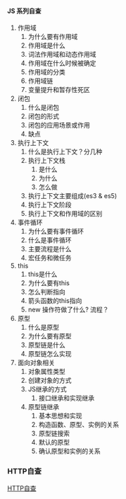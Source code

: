 #### JS 系列自查
1. 作用域
   1. 为什么要有作用域
   2. 作用域是什么
   4. 词法作用域和动态作用域
   5. 作用域在什么时候被确定
   6. 作用域的分类
   7. 作用域链
   8. 变量提升和暂存性死区
2. 闭包
   1. 什么是闭包
   2. 闭包的形式
   3. 闭包的应用场景或作用
   4. 缺点
3. 执行上下文
   1. 什么是执行上下文？分几种
   2. 执行上下文栈
      1. 是什么
      2. 为什么
      3. 怎么做
   3. 执行上下文主要组成(es3 & es5)
   4. 执行上下文阶段
   5.  执行上下文和作用域的区别
4. 事件循环
   1. 为什么要有事件循环
   2. 什么是事件循环
   3. 主要流程是什么
   4. 宏任务和微任务
5. this
   1. this是什么
   2. 为什么要有this
   3. 怎么判断指向
   4. 箭头函数的this指向
   5. new 操作符做了什么? 流程？
6. 原型
   1. 什么是原型
   2. 为什么要有原型
   3. 原型链是什么
   4. 原型链怎么实现
7. 面向对象相关
   1. 对象属性类型
   2. 创建对象的方式
   3. JS继承的方式
      1. 接口继承和实现继承
   4. 原型链继承
      1. 基本思想和实现
      2. 构造函数、原型、实例的关系
      3. 原型链搜索
      4. 默认的原型
      5. 确认原型和实例的关系
### HTTP自查
[HTTP自查](https://juejin.cn/post/6963931777962344455)


